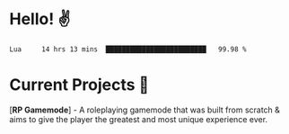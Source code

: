 # Hello! ✌️

<!--START_SECTION:waka-->
```text
Lua     14 hrs 13 mins  █████████████████████████   99.98 % 
```
<!--END_SECTION:waka-->

# Current Projects 🎨
[**RP Gamemode**] - A roleplaying gamemode that was built from scratch & aims to give the player the greatest and most unique experience ever.
